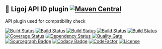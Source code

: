 ## :link: Ligoj API ID plugin [![Maven Central](https://maven-badges.herokuapp.com/maven-central/org.ligoj.app.plugin/plugin-id/badge.svg)](https://maven-badges.herokuapp.com/maven-central/org.ligoj.api/root)
API plugin used for compatibility check

[![Build Status](https://travis-ci.org/ligoj/plugin-id.svg?branch=master)](https://travis-ci.org/ligoj/plugin-id)
[![Build Status](https://circleci.com/gh/ligoj/plugin-id.svg?style=svg)](https://circleci.com/gh/ligoj/plugin-id)
[![Build Status](https://codeship.com/projects/59d0b6a0-ef12-0134-dc5d-06835e321a69/status?branch=master)](https://codeship.com/projects/208765)
[![Build Status](https://semaphoreci.com/api/v1/ligoj/plugin-id/branches/master/shields_badge.svg)](https://semaphoreci.com/ligoj/plugin-id)
[![Build Status](https://ci.appveyor.com/api/projects/status/5926fmf0p5qp9j16/branch/master?svg=true)](https://ci.appveyor.com/project/ligoj/plugin-id/branch/master)
[![Coverage Status](https://coveralls.io/repos/github/ligoj/plugin-id/badge.svg?branch=master)](https://coveralls.io/github/ligoj/plugin-id?branch=master)
[![Dependency Status](https://www.versioneye.com/user/projects/58caeda8dcaf9e0041b5b978/badge.svg?style=flat-square)](https://www.versioneye.com/user/projects/58caeda8dcaf9e0041b5b978)
[![Quality Gate](https://sonarqube.com/api/badges/gate?key=org.ligoj.api:root)](https://sonarqube.com/dashboard/index/org.ligoj.api:root)
[![Sourcegraph Badge](https://sourcegraph.com/github.com/ligoj/plugin-id/-/badge.svg)](https://sourcegraph.com/github.com/ligoj/plugin-id?badge)
[![Codacy Badge](https://api.codacy.com/project/badge/Grade/abf810c094e44c0691f71174c707d6ed)](https://www.codacy.com/app/ligoj/plugin-id?utm_source=github.com&amp;utm_medium=referral&amp;utm_content=ligoj/plugin-id&amp;utm_campaign=Badge_Grade)
[![CodeFactor](https://www.codefactor.io/repository/github/ligoj/plugin-id/badge)](https://www.codefactor.io/repository/github/ligoj/plugin-id)
[![License](http://img.shields.io/:license-mit-blue.svg)](http://gus.mit-license.org/)
